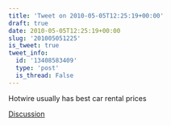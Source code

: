 ```yaml
---
title: 'Tweet on 2010-05-05T12:25:19+00:00'
draft: true
date: 2010-05-05T12:25:19+00:00
slug: '201005051225'
is_tweet: true
tweet_info:
  id: '13408583409'
  type: 'post'
  is_thread: False
---
```




Hotwire usually has best car rental prices

[Discussion](https://x.com/sytelus/status/13408583409)
